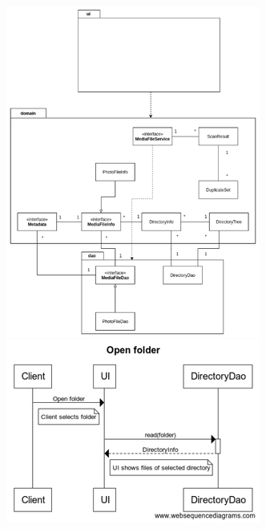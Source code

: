 [![Architecture](architecture.png)](https://github.com/shomarov/ohte-2020/blob/master/documentation/architecture.png)
[![Sequence diagram](sequence_diagram.png)](https://github.com/shomarov/ohte-2020/blob/master/documentation/sequence_diagram.png)
